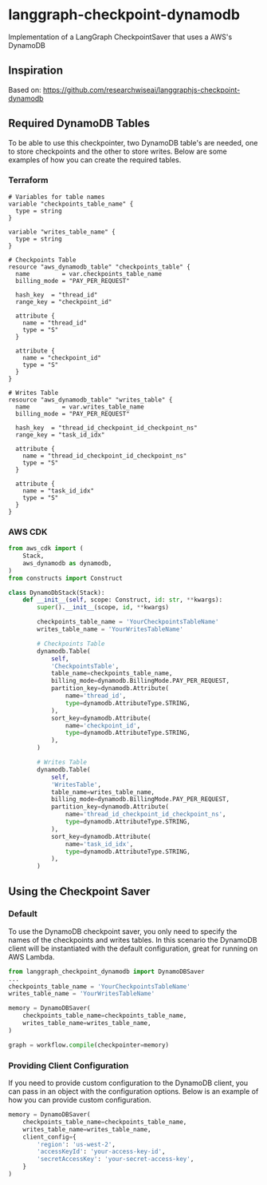 # langgraph-checkpoint-dynamodb

Implementation of a LangGraph CheckpointSaver that uses a AWS's DynamoDB

## Inspiration

Based on: https://github.com/researchwiseai/langgraphjs-checkpoint-dynamodb

## Required DynamoDB Tables

To be able to use this checkpointer, two DynamoDB table's are needed, one to store
checkpoints and the other to store writes. Below are some examples of how you
can create the required tables.

### Terraform

```hcl
# Variables for table names
variable "checkpoints_table_name" {
  type = string
}

variable "writes_table_name" {
  type = string
}

# Checkpoints Table
resource "aws_dynamodb_table" "checkpoints_table" {
  name         = var.checkpoints_table_name
  billing_mode = "PAY_PER_REQUEST"

  hash_key  = "thread_id"
  range_key = "checkpoint_id"

  attribute {
    name = "thread_id"
    type = "S"
  }

  attribute {
    name = "checkpoint_id"
    type = "S"
  }
}

# Writes Table
resource "aws_dynamodb_table" "writes_table" {
  name         = var.writes_table_name
  billing_mode = "PAY_PER_REQUEST"

  hash_key  = "thread_id_checkpoint_id_checkpoint_ns"
  range_key = "task_id_idx"

  attribute {
    name = "thread_id_checkpoint_id_checkpoint_ns"
    type = "S"
  }

  attribute {
    name = "task_id_idx"
    type = "S"
  }
}
```

### AWS CDK

```python
from aws_cdk import (
    Stack,
    aws_dynamodb as dynamodb,
)
from constructs import Construct

class DynamoDbStack(Stack):
    def __init__(self, scope: Construct, id: str, **kwargs):
        super().__init__(scope, id, **kwargs)

        checkpoints_table_name = 'YourCheckpointsTableName'
        writes_table_name = 'YourWritesTableName'

        # Checkpoints Table
        dynamodb.Table(
            self,
            'CheckpointsTable',
            table_name=checkpoints_table_name,
            billing_mode=dynamodb.BillingMode.PAY_PER_REQUEST,
            partition_key=dynamodb.Attribute(
                name='thread_id',
                type=dynamodb.AttributeType.STRING,
            ),
            sort_key=dynamodb.Attribute(
                name='checkpoint_id',
                type=dynamodb.AttributeType.STRING,
            ),
        )

        # Writes Table
        dynamodb.Table(
            self,
            'WritesTable',
            table_name=writes_table_name,
            billing_mode=dynamodb.BillingMode.PAY_PER_REQUEST,
            partition_key=dynamodb.Attribute(
                name='thread_id_checkpoint_id_checkpoint_ns',
                type=dynamodb.AttributeType.STRING,
            ),
            sort_key=dynamodb.Attribute(
                name='task_id_idx',
                type=dynamodb.AttributeType.STRING,
            ),
        )
```

## Using the Checkpoint Saver

### Default

To use the DynamoDB checkpoint saver, you only need to specify the names of
the checkpoints and writes tables. In this scenario the DynamoDB client will
be instantiated with the default configuration, great for running on AWS Lambda.

```python
from langgraph_checkpoint_dynamodb import DynamoDBSaver
...
checkpoints_table_name = 'YourCheckpointsTableName'
writes_table_name = 'YourWritesTableName'

memory = DynamoDBSaver(
    checkpoints_table_name=checkpoints_table_name,
    writes_table_name=writes_table_name,
)

graph = workflow.compile(checkpointer=memory)
```

### Providing Client Configuration

If you need to provide custom configuration to the DynamoDB client, you can
pass in an object with the configuration options. Below is an example of how
you can provide custom configuration.

```python
memory = DynamoDBSaver(
    checkpoints_table_name=checkpoints_table_name,
    writes_table_name=writes_table_name,
    client_config={
        'region': 'us-west-2',
        'accessKeyId': 'your-access-key-id',
        'secretAccessKey': 'your-secret-access-key',
    }
)
```
